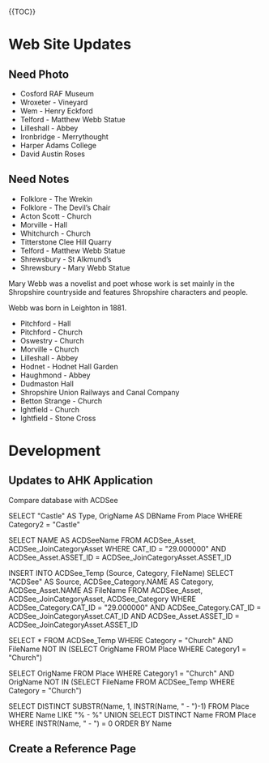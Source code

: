 {{TOC}}

# Web Site Updates

## Need Photo

- Cosford RAF Museum
- Wroxeter - Vineyard
- Wem - Henry Eckford
- Telford - Matthew Webb Statue
- Lilleshall - Abbey
- Ironbridge - Merrythought
- Harper Adams College
- David Austin Roses

## Need Notes

- Folklore - The Wrekin
- Folklore - The Devil’s Chair
- Acton Scott - Church
- Morville - Hall
- Whitchurch - Church
- Titterstone Clee Hill Quarry
- Telford - Matthew Webb Statue
- Shrewsbury - St Alkmund’s
- Shrewsbury - Mary Webb Statue

Mary Webb was a novelist and poet whose work is set mainly in the Shropshire countryside and features Shropshire characters and people.

Webb was born in Leighton in 1881.

- Pitchford - Hall
- Pitchford - Church
- Oswestry - Church
- Morville - Church
- Lilleshall - Abbey
- Hodnet - Hodnet Hall Garden
- Haughmond - Abbey
- Dudmaston Hall
- Shropshire Union Railways and Canal Company
- Betton Strange - Church
- Ightfield - Church
- Ightfield - Stone Cross

# Development

## Updates to AHK Application

Compare database with ACDSee

SELECT "Castle" AS Type, OrigName AS DBName From Place WHERE Category2 = "Castle"

SELECT NAME AS ACDSeeName FROM ACDSee_Asset, ACDSee_JoinCategoryAsset WHERE CAT_ID = "29.000000" AND ACDSee_Asset.ASSET_ID = ACDSee_JoinCategoryAsset.ASSET_ID

INSERT INTO ACDSee_Temp (Source, Category, FileName) SELECT "ACDSee" AS Source, ACDSee_Category.NAME AS Category, ACDSee_Asset.NAME AS FileName FROM ACDSee_Asset, ACDSee_JoinCategoryAsset, ACDSee_Category WHERE ACDSee_Category.CAT_ID = "29.000000" AND ACDSee_Category.CAT_ID = ACDSee_JoinCategoryAsset.CAT_ID AND ACDSee_Asset.ASSET_ID = ACDSee_JoinCategoryAsset.ASSET_ID

SELECT * FROM ACDSee_Temp WHERE Category = "Church" AND FileName NOT IN (SELECT OrigName FROM Place WHERE Category1 = "Church")

SELECT OrigName FROM Place WHERE Category1 = "Church" AND OrigName NOT IN (SELECT FileName FROM ACDSee_Temp WHERE Category = "Church")

SELECT DISTINCT SUBSTR(Name, 1, INSTR(Name, " - ")-1) FROM Place WHERE Name LIKE "% - %"
UNION
SELECT DISTINCT Name FROM Place WHERE INSTR(Name, " - ") = 0
ORDER BY Name

## Create a Reference Page


